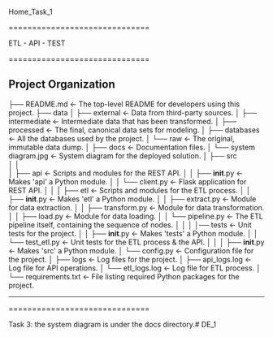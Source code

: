 Home_Task_1

==============================

ETL - API - TEST

==============================

Project Organization
------------

├── README.md                 <- The top-level README for developers using this project.
├── data
│   ├── external              <- Data from third-party sources.
│   ├── intermediate          <- Intermediate data that has been transformed.
│   ├── processed             <- The final, canonical data sets for modeling.
│   ├── databases             <- All the databases used by the project.
│   └── raw                   <- The original, immutable data dump.
│
├── docs                      <- Documentation files. 
│   └── system diagram.jpg    <- System diagram for the deployed solution.
│
├── src   
│   │                    
│   ├── api                   <- Scripts and modules for the REST API.
│   │   ├── __init__.py       <- Makes 'api' a Python module.
│   │   └── client.py         <- Flask application for REST API.
│   │
│   ├── etl                   <- Scripts and modules for the ETL process.
│   │   ├── __init__.py       <- Makes 'etl' a Python module.
│   │   ├── extract.py        <- Module for data extraction.
│   │   ├── transform.py      <- Module for data transformation.
│   │   ├── load.py           <- Module for data loading.
│   │   └── pipeline.py       <- The ETL pipeline itself, containing the sequence of nodes.
│   │
│   │── tests                 <- Unit tests for the project.
│   │   ├── __init__.py       <- Makes 'tests' a Python module.
│   │   └── test_etl.py       <- Unit tests for the ETL process & the API.
│   │
│   ├── __init__.py           <- Makes 'src' a Python module.
│   └── config.py             <- Configuration file for the project.
│
├── logs                      <- Log files for the project.
│   ├── api_logs.log          <- Log file for API operations.
│   └── etl_logs.log          <- Log file for ETL process.
│
└── requirements.txt          <- File listing required Python packages for the project.
         
--------

==============================

Task 3: the system diagram is under the docs directory.#   D E _ 1 
 
 
